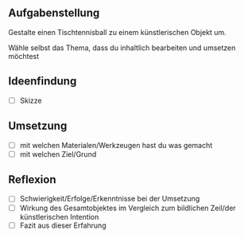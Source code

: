 ## Aufgabenstellung

Gestalte einen Tischtennisball zu einem künstlerischen Objekt um.

Wähle selbst das Thema, dass du inhaltlich bearbeiten und umsetzen möchtest

## Ideenfindung

- [ ] Skizze
## Umsetzung

- [ ] mit welchen Materialen/Werkzeugen hast du was gemacht
- [ ] mit welchen Ziel/Grund

## Reflexion

- [ ] Schwierigkeit/Erfolge/Erkenntnisse bei der Umsetzung
- [ ] Wirkung des Gesamtobjektes im Vergleich zum bildlichen Zeil/der künstlerischen Intention
- [ ] Fazit aus dieser Erfahrung